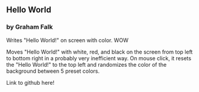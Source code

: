 ## Hello World

### by Graham Falk

Writes "Hello World!" on screen with color. WOW

Moves "Hello World!" with white, red, and black on the screen from top left to bottom right in a probably very inefficient way.
On mouse click, it resets the "Hello World!" to the top left and randomizes the color of the background between 5 preset colors.

Link to github here!